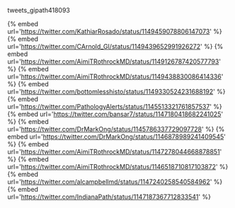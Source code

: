 tweets_gipath418093

{% embed url='https://twitter.com/KathiarRosado/status/1149459078806147073' %}
{% embed url='https://twitter.com/CArnold_GI/status/1149439652991926272' %}
{% embed url='https://twitter.com/AimiTRothrockMD/status/1149126787420577793' %}
{% embed url='https://twitter.com/AimiTRothrockMD/status/1149438830086414336' %}
{% embed url='https://twitter.com/bottomlesshisto/status/1149330524231688192' %}
{% embed url='https://twitter.com/PathologyAlerts/status/1145513321761857537' %}
{% embed url='https://twitter.com/bansar7/status/1147180418682241025' %}
{% embed url='https://twitter.com/DrMarkOng/status/1145786337729097728' %}
{% embed url='https://twitter.com/DrMarkOng/status/1146878989241409545' %}
{% embed url='https://twitter.com/AimiTRothrockMD/status/1147278044668878851' %}
{% embed url='https://twitter.com/AimiTRothrockMD/status/1146518710817103872' %}
{% embed url='https://twitter.com/alcampbellmd/status/1147240258540584962' %}
{% embed url='https://twitter.com/IndianaPath/status/1147187367712833541' %}
